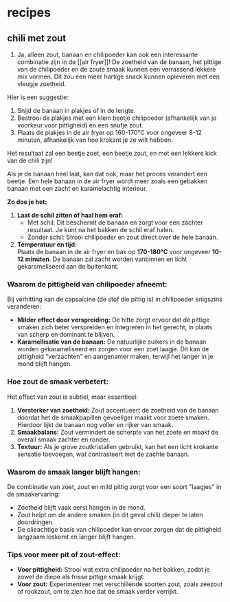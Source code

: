 # recipes
## chili met zout
1. Ja, alleen zout, banaan en chilipoeder kan ook een interessante combinatie zijn in de [[air fryer]]! De zoetheid van de banaan, het pittige van de chilipoeder en de zoute smaak kunnen een verrassend lekkere mix vormen. Dit zou een meer hartige snack kunnen opleveren met een vleugje zoetheid.

Hier is een suggestie:

1. Snijd de banaan in plakjes of in de lengte.
2. Bestrooi de plakjes met een klein beetje chilipoeder (afhankelijk van je voorkeur voor pittigheid) en een snufje zout.
3. Plaats de plakjes in de air fryer op 160-170°C voor ongeveer 8-12 minuten, afhankelijk van hoe krokant je ze wilt hebben.

Het resultaat zal een beetje zoet, een beetje zout, en met een lekkere kick van de chili zijn!

Als je de banaan heel laat, kan dat ook, maar het proces verandert een beetje. Een hele banaan in de air fryer wordt meer zoals een gebakken banaan met een zacht en karamelachtig interieur.

**Zo doe je het:**
1. **Laat de schil zitten of haal hem eraf:**
    - Met schil: Dit beschermt de banaan en zorgt voor een zachter resultaat. Je kunt na het bakken de schil eraf halen.
    - Zonder schil: Strooi chilipoeder en zout direct over de hele banaan.
2. **Temperatuur en tijd:**  
    Plaats de banaan in de air fryer en bak op **170-180°C** voor ongeveer **10-12 minuten**. De banaan zal zacht worden vanbinnen en licht gekarameliseerd aan de buitenkant.

### **Waarom de pittigheid van chilipoeder afneemt:**
Bij verhitting kan de capsaïcine (de stof die pittig is) in chilipoeder enigszins veranderen:

- **Milder effect door verspreiding:** De hitte zorgt ervoor dat de pittige smaken zich beter verspreiden en integreren in het gerecht, in plaats van scherp en dominant te blijven.
- **Karamellisatie van de banaan:** De natuurlijke suikers in de banaan worden gekarameliseerd en zorgen voor een zoet laagje. Dit kan de pittigheid "verzachten" en aangenamer maken, terwijl het langer in je mond blijft hangen.

### **Hoe zout de smaak verbetert:**
Het effect van zout is subtiel, maar essentieel:

1. **Versterker van zoetheid:** Zout accentueert de zoetheid van de banaan doordat het de smaakpapillen gevoeliger maakt voor zoete smaken. Hierdoor lijkt de banaan nog voller en rijker van smaak.
2. **Smaakbalans:** Zout vermindert de scherpte van het zoete en maakt de overall smaak zachter en ronder.
3. **Textuur:** Als je grove zoutkristallen gebruikt, kan het een licht krokante sensatie toevoegen, wat contrasteert met de zachte banaan.

### **Waarom de smaak langer blijft hangen:**
De combinatie van zoet, zout en mild pittig zorgt voor een soort "laagjes" in de smaakervaring:

- Zoetheid blijft vaak eerst hangen in de mond.
- Zout helpt om de andere smaken (in dit geval chili) dieper te laten doordringen.
- De olieachtige basis van chilipoeder kan ervoor zorgen dat de pittigheid langzaam loskomt en langer blijft hangen.

### **Tips voor meer pit of zout-effect:**
- **Voor pittigheid:** Strooi wat extra chilipoeder na het bakken, zodat je zowel de diepe als frisse pittige smaak krijgt.
- **Voor zout:** Experimenteer met verschillende soorten zout, zoals zeezout of rookzout, om te zien hoe dat de smaak verder verrijkt.